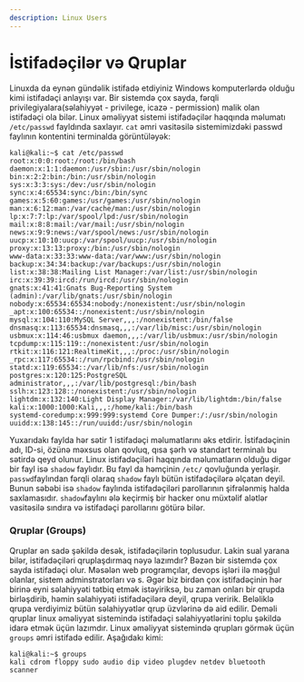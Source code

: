 ```yaml
---
description: Linux Users
---
```


# İstifadəçilər və Qruplar

Linuxda da eynən gündəlik istifadə etdiyiniz Windows komputerlərdə olduğu kimi istifadəçi anlayışı var. Bir sistemdə çox sayda, fərqli privilegiyalara(səlahiyyət - privilege,  icazə - permission) malik olan istifadəçi ola bilər. Linux əməliyyat sistemi istifadəçilər haqqında məlumatı `/etc/passwd` fayldında saxlayır.  `cat` əmri vasitəsilə sistemimizdəki passwd faylının kontentini terminalda görüntüləyək:

```
kali@kali:~$ cat /etc/passwd
root:x:0:0:root:/root:/bin/bash
daemon:x:1:1:daemon:/usr/sbin:/usr/sbin/nologin
bin:x:2:2:bin:/bin:/usr/sbin/nologin
sys:x:3:3:sys:/dev:/usr/sbin/nologin
sync:x:4:65534:sync:/bin:/bin/sync
games:x:5:60:games:/usr/games:/usr/sbin/nologin
man:x:6:12:man:/var/cache/man:/usr/sbin/nologin
lp:x:7:7:lp:/var/spool/lpd:/usr/sbin/nologin
mail:x:8:8:mail:/var/mail:/usr/sbin/nologin
news:x:9:9:news:/var/spool/news:/usr/sbin/nologin
uucp:x:10:10:uucp:/var/spool/uucp:/usr/sbin/nologin
proxy:x:13:13:proxy:/bin:/usr/sbin/nologin
www-data:x:33:33:www-data:/var/www:/usr/sbin/nologin
backup:x:34:34:backup:/var/backups:/usr/sbin/nologin
list:x:38:38:Mailing List Manager:/var/list:/usr/sbin/nologin
irc:x:39:39:ircd:/run/ircd:/usr/sbin/nologin
gnats:x:41:41:Gnats Bug-Reporting System (admin):/var/lib/gnats:/usr/sbin/nologin
nobody:x:65534:65534:nobody:/nonexistent:/usr/sbin/nologin
_apt:x:100:65534::/nonexistent:/usr/sbin/nologin
mysql:x:104:110:MySQL Server,,,:/nonexistent:/bin/false
dnsmasq:x:113:65534:dnsmasq,,,:/var/lib/misc:/usr/sbin/nologin
usbmux:x:114:46:usbmux daemon,,,:/var/lib/usbmux:/usr/sbin/nologin
tcpdump:x:115:119::/nonexistent:/usr/sbin/nologin
rtkit:x:116:121:RealtimeKit,,,:/proc:/usr/sbin/nologin
_rpc:x:117:65534::/run/rpcbind:/usr/sbin/nologin
statd:x:119:65534::/var/lib/nfs:/usr/sbin/nologin
postgres:x:120:125:PostgreSQL administrator,,,:/var/lib/postgresql:/bin/bash
sslh:x:123:128::/nonexistent:/usr/sbin/nologin
lightdm:x:132:140:Light Display Manager:/var/lib/lightdm:/bin/false
kali:x:1000:1000:Kali,,,:/home/kali:/bin/bash
systemd-coredump:x:999:999:systemd Core Dumper:/:/usr/sbin/nologin
uuidd:x:138:145::/run/uuidd:/usr/sbin/nologin
```

Yuxarıdakı faylda hər sətir 1 istifadəçi məlumatlarını əks etdirir. İstifadəçinin adı, ID-si, özünə məxsus olan qovluq, qısa şərh və standart terminalı bu sətirdə qeyd olunur. Linux istifadəçiləri haqqında məlumatların olduğu digər bir fayl isə `shadow` faylıdır. Bu fayl da həmçinin `/etc/` qovluğunda yerləşir. `passwd`faylından fərqli olaraq `shadow` faylı bütün istifadəçilərə əlçatan deyil. Bunun səbəbi isə `shadow` faylında istifadəçiləri parollarının şifrələnmiş halda saxlamasıdır. `shadow`faylını ələ keçirmiş bir hacker onu müxtəlif alətlər vasitəsilə sındıra və istifadəçi parollarını götürə bilər.

### Qruplar (Groups)

Qruplar ən sadə şəkildə desək, istifadəçilərin toplusudur. Lakin sual yarana bilər, istifadəçiləri qruplaşdırmaq nəyə lazımdır? Bəzən bir sistemdə çox sayda istifadəçi olur. Məsələn web programçılar, devops işləri ilə məşğul olanlar, sistem adminstratorları və s. Əgər biz birdən çox istifadəçinin hər birinə eyni səlahiyyəti tətbiq etmək istəyiriksə, bu zaman onları bir qrupda birləşdirib, həmin səlahiyyəti istifadəçilərə deyil, qrupa veririk. Beləliklə qrupa verdiyimiz bütün səlahiyyətlər qrup üzvlərinə də aid edilir. Deməli qruplar linux əməliyyat sistemində istifadəçi səlahiyyətlərini toplu şəkildə idarə etmək üçün lazımdır. Linux əməliyyat sistemində qrupları görmək üçün `groups` əmri istifadə edilir. Aşağıdakı kimi:

```
kali@kali:~$ groups
kali cdrom floppy sudo audio dip video plugdev netdev bluetooth scanner
```

